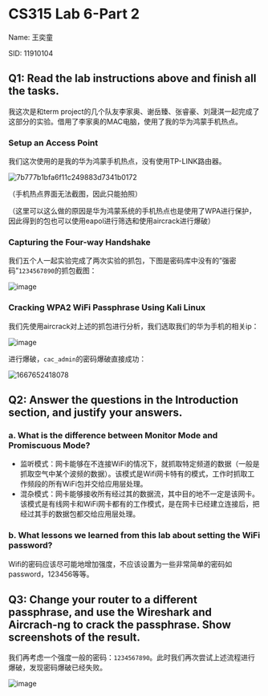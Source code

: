 # CS315 Lab 6-Part 2

Name: 王奕童

SID: 11910104

## Q1: Read the lab instructions above and finish all the tasks.

我这次是和term project的几个队友李家奥、谢岳臻、张睿豪、刘晟淇一起完成了这部分的实验。借用了李家奥的MAC电脑，使用了我的华为鸿蒙手机热点。

### Setup an Access Point

我们这次使用的是我的华为鸿蒙手机热点，没有使用TP-LINK路由器。

![7b777b1bfa6f11c249883d7341b0172](https://user-images.githubusercontent.com/64548919/200120828-cae01486-8484-4e32-8636-0267870d72ae.jpg)

（手机热点界面无法截图，因此只能拍照）

（这里可以这么做的原因是华为鸿蒙系统的手机热点也是使用了WPA进行保护，因此得到的包也可以使用eapol进行筛选和使用aircrack进行爆破）

### Capturing the Four-way Handshake

我们五个人一起实验完成了两次实验的抓包，下图是密码库中没有的”强密码”`1234567890`的抓包截图：

![image](https://user-images.githubusercontent.com/64548919/200119971-57f74730-4125-4fbb-99ac-a4aa97fa19c8.png)

### Cracking WPA2 WiFi Passphrase Using Kali Linux

我们先使用aircrack对上述的抓包进行分析，我们选取我们的华为手机的相关ip：

![image](https://user-images.githubusercontent.com/64548919/200120512-d121af48-65a3-4e90-831b-b423b40b5715.png)

进行爆破，`cac_admin`的密码爆破直接成功：

![1667652418078](https://user-images.githubusercontent.com/64548919/200120566-8f4dc23f-f22a-4e5a-9afe-5e7d812eb845.png)

## Q2: Answer the questions in the Introduction section, and justify your answers.

### a. What is the difference between Monitor Mode and Promiscuous Mode?

- 监听模式：网卡能够在不连接WiFi的情况下，就抓取特定频道的数据（一般是抓取空气中某个波频的数据）。该模式是Wifi网卡特有的模式，工作时抓取工作频段的所有WiFi包并交给应用层处理。
- 混杂模式：网卡能够接收所有经过其的数据流，其中目的地不一定是该网卡。该模式是有线网卡和WiFi网卡都有的工作模式，是在网卡已经建立连接后，把经过其手的数据包都交给应用层处理。

### b. What lessons we learned from this lab about setting the WiFi password?

Wifi的密码应该尽可能地增加强度，不应该设置为一些非常简单的密码如password，123456等等。

## Q3: Change your router to a different passphrase, and use the Wireshark and Aircrach-ng to crack the passphrase. Show screenshots of the result.

我们再考虑一个强度一般的密码：`1234567890`。此时我们再次尝试上述流程进行爆破，发现密码爆破已经失败。

![image](https://user-images.githubusercontent.com/64548919/200120739-40714d0a-a162-464d-affd-ec7726e2f304.png)